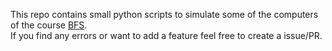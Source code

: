 This repo contains small python scripts to simulate some of the computers of the course [BFS](https://www.cs12.tf.fau.de/lehre/lehrveranstaltungen/vorlesungen/berechenbarkeit-und-formale-sprachen/).  
If you find any errors or want to add a feature feel free to create a issue/PR.
